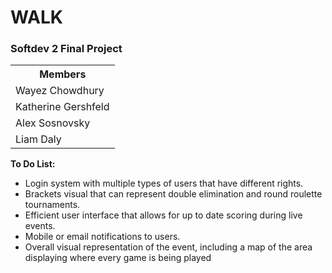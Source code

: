 # WALK
<h3>Softdev 2 Final Project</h3>

<table>
<tr><th>Members</th></tr>
<tr><td>Wayez Chowdhury</td></tr>
<tr><td>Katherine Gershfeld</td></tr>
<tr><td>Alex Sosnovsky</td></tr>
<tr><td>Liam Daly</td></tr>
</table>


<b>To Do List:</b>
<ul>
<li>Login system with multiple types of users that have different rights.</li>
<li>Brackets visual that can represent double elimination and round roulette tournaments.</li>
<li>Efficient user interface that allows for up to date scoring during live events.</li>
<li>Mobile or email notifications to users.</li>
<li>Overall visual representation of the event, including a map of the area displaying where every game is being played</li>
</ul>

